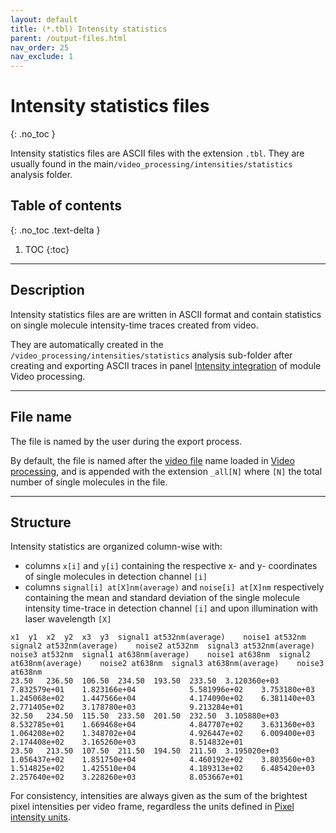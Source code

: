 ```yaml
---
layout: default
title: (*.tbl) Intensity statistics
parent: /output-files.html
nav_order: 25
nav_exclude: 1
---
```



# Intensity statistics files
{: .no_toc }

Intensity statistics files are ASCII files with the extension `.tbl`. They are usually found in the main`/video_processing/intensities/statistics` analysis folder.

## Table of contents
{: .no_toc .text-delta }

1. TOC
{:toc}


---

## Description

Intensity statistics files are are written in ASCII format and contain statistics on single molecule intensity-time traces created from video.

They are automatically created in the `/video_processing/intensities/statistics` analysis sub-folder after creating and exporting ASCII traces in panel 
[Intensity integration](/video-processing/panels/panel-intensity-integration.html#create-and-export-intensity-time-traces) of module Video processing.


---

## File name

The file is named by the user during the export process.

By default, the file is named after the <u>video file</u> name loaded in 
[Video processing](../video-processing.html), and is appended with the extension `_all[N]` where `[N]` the total number of single molecules in the file.


---

## Structure

Intensity statistics are organized column-wise with:
* columns `x[i]` and `y[i]` containing the respective x- and y- coordinates of single molecules in detection channel `[i]`
* columns `signal[i] at[X]nm(average)` and `noise[i] at[X]nm` respectively containing the mean and standard deviation of the single molecule intensity time-trace in detection channel `[i]` and upon illumination with laser wavelength `[X]`

```
x1	y1	x2	y2	x3	y3	signal1 at532nm(average)	noise1 at532nm	signal2 at532nm(average)	noise2 at532nm	signal3 at532nm(average)	noise3 at532nm	signal1 at638nm(average)	noise1 at638nm	signal2 at638nm(average)	noise2 at638nm	signal3 at638nm(average)	noise3 at638nm	
23.50	236.50	106.50	234.50	193.50	233.50	3.120360e+03			7.832579e+01	1.823166e+04			5.581996e+02	3.753180e+03			1.245068e+02	1.447566e+04			4.174090e+02	6.381140e+03			2.771405e+02	3.178780e+03			9.213284e+01	
32.50	234.50	115.50	233.50	201.50	232.50	3.105880e+03			8.532785e+01	1.669468e+04			4.847707e+02	3.631360e+03			1.064208e+02	1.348702e+04			4.926447e+02	6.009400e+03			2.174408e+02	3.165260e+03			8.514832e+01	
23.50	213.50	107.50	211.50	194.50	211.50	3.195020e+03			1.056437e+02	1.851750e+04			4.460192e+02	3.803560e+03			1.514825e+02	1.425510e+04			4.189313e+02	6.485420e+03			2.257640e+02	3.228260e+03			8.053667e+01	
```

For consistency, intensities are always given as the sum of the brightest pixel intensities per video frame, regardless the units defined in
[Pixel intensity units](../video-processing/panels/panel-plot.html#pixel-intensity-units).

